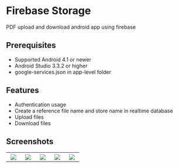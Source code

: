 # Firebase Storage
PDF upload and download android app using firebase
## Prerequisites
* Supported Android 4.1 or newer
* Android Studio 3.3.2 or higher
* google-services.json in app-level folder


## Features
* Authentication usage
* Create a reference file name and store name in realtime database
* Upload files
* Download files

## Screenshots
<table width="100%">
	<tr>
	  <th width="16%"><img src="https://user-images.githubusercontent.com/43851990/67155957-2d947b80-f336-11e9-9b20-95235b54a41b.jpeg"></th>
	  <th width="16%"><img src="https://user-images.githubusercontent.com/43851990/67155959-38e7a700-f336-11e9-856d-25d2b1893b22.jpeg"></th>
	  <th width="16%"><img src="https://user-images.githubusercontent.com/43851990/67155961-3ab16a80-f336-11e9-9147-31fc70b65b77.jpeg"></th>
		<th width="16%"><img src="https://user-images.githubusercontent.com/43851990/67155962-456bff80-f336-11e9-91df-434f1de9e06a.jpeg"></th>
		<th width="16%"><img src="https://user-images.githubusercontent.com/43851990/67155965-48ff8680-f336-11e9-97c2-169e3d0d0c99.jpeg"></th>
	</tr>
</table>
